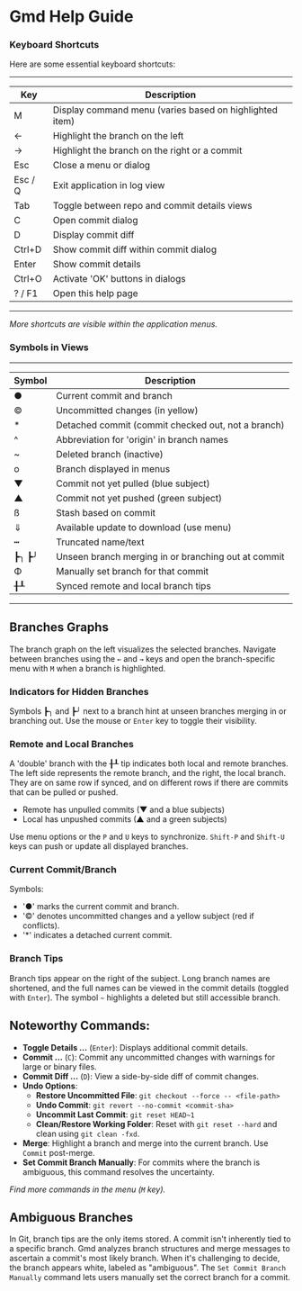 # Gmd Help Guide

### Keyboard Shortcuts

Here are some essential keyboard shortcuts:

-------------------------------------------------------------------------
| Key      | Description                                                |
| -------- | ---------------------------------------------------------- |
| M        | Display command menu (varies based on highlighted item)    |
| ←        | Highlight the branch on the left                           |
| →        | Highlight the branch on the right or a commit              |
| Esc      | Close a menu or dialog                                     |
| Esc / Q  | Exit application in log view                               |
| Tab      | Toggle between repo and commit details views               |
| C        | Open commit dialog                                         |
| D        | Display commit diff                                        |
| Ctrl+D   | Show commit diff within commit dialog                      |
| Enter    | Show commit details                                        |
| Ctrl+O   | Activate 'OK' buttons in dialogs                           |
| ? / F1   | Open this help page                                        |
-------------------------------------------------------------------------
*More shortcuts are visible within the application menus.*


### Symbols in Views
-------------------------------------------------------------------------
| Symbol | Description                                                  |
| ------ | -------------------------------------------------------------|
| ●      | Current commit and branch                                    |
| ©      | Uncommitted changes (in yellow)                              |
| *      | Detached commit (commit checked out, not a branch)           |
| ^      | Abbreviation for 'origin' in branch names                    |
| ~      | Deleted branch (inactive)                                    |
| o      | Branch displayed in menus                                    |
| ▼      | Commit not yet pulled (blue subject)                         |
| ▲      | Commit not yet pushed (green subject)                        |
| ß      | Stash based on commit                                        |
| ⇓      | Available update to download (use menu)                      |
| ┅      | Truncated name/text                                          |
| ┣╮ ┣╯  | Unseen branch merging in or branching out at commit          |
| Φ      | Manually set branch for that commit                          |
| ╂┸     | Synced remote and local branch tips                          |
-------------------------------------------------------------------------


## Branches Graphs

The branch graph on the left visualizes the selected branches. Navigate 
between branches using the `←` and `→` keys and open the branch-specific 
menu with `M` when a branch is highlighted.

### Indicators for Hidden Branches

Symbols ┣╮ and ┣╯ next to a branch hint at unseen branches merging in or 
branching out. Use the mouse or `Enter` key to toggle their visibility.

### Remote and Local Branches

A 'double' branch with the ╂┸ tip indicates both local and remote branches.
The left side represents the remote branch, and the right, the local branch.
They are on same row if synced, and on different rows if there are commits
that can be pulled or pushed.

- Remote has unpulled commits (▼ and a blue subjects)
- Local has unpushed commits (▲ and a green subjects)

Use menu options or the `P` and `U` keys to synchronize. 
`Shift-P` and `Shift-U` keys can push or update all displayed branches.

### Current Commit/Branch

Symbols:

- '●' marks the current commit and branch.
- '©' denotes uncommitted changes and a yellow subject (red if conflicts).
- '*' indicates a detached current commit.

### Branch Tips

Branch tips appear on the right of the subject. Long branch names are
shortened, and the full names can be viewed in the commit details
(toggled with `Enter`).
The symbol `~` highlights a deleted but still accessible branch.


## Noteworthy Commands:

- **Toggle Details ...**
  (`Enter`): Displays additional commit details.
- **Commit ...** (`C`):
  Commit any uncommitted changes with warnings for large 
  or binary files.
- **Commit Diff ...** (`D`):
  View a side-by-side diff of commit changes.
- **Undo Options**:
  - **Restore Uncommitted File**: `git checkout --force -- <file-path>`
  - **Undo Commit**: `git revert --no-commit <commit-sha>`
  - **Uncommit Last Commit**: `git reset HEAD~1`
  - **Clean/Restore Working Folder**: Reset with `git reset --hard` 
    and clean using `git clean -fxd`.
- **Merge**: 
  Highlight a branch and merge into the current branch. 
  Use `Commit` post-merge.
- **Set Commit Branch Manually**: 
  For commits where the branch is ambiguous, this command resolves the
  uncertainty.

*Find more commands in the menu (`M` key).*


## Ambiguous Branches

In Git, branch tips are the only items stored. A commit isn't inherently
tied to a specific branch. Gmd analyzes branch structures and merge messages to 
ascertain a commit's most likely branch. When it's challenging to decide, 
the branch appears white, labeled as "ambiguous". 
The `Set Commit Branch Manually` command lets users manually set the 
correct branch for a commit.

